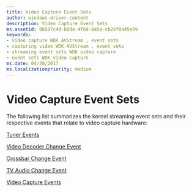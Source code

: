 ```yaml
---
title: Video Capture Event Sets
author: windows-driver-content
description: Video Capture Event Sets
ms.assetid: 0b597c4d-b8da-4f6d-8a5a-cb26f0445e99
keywords:
- video capture WDK AVStream , event sets
- capturing video WDK AVStream , event sets
- streaming event sets WDK video capture
- event sets WDK video capture
ms.date: 04/20/2017
ms.localizationpriority: medium
---
```


# Video Capture Event Sets


The following list summarizes the kernel streaming event sets and their respective events that relate to video capture hardware:

[Tuner Events](tuner-events.md)

[Video Decoder Change Event](video-decoder-change-event.md)

[Crossbar Change Event](crossbar-change-event.md)

[TV Audio Change Event](tv-audio-change-event.md)

[Video Capture Events](video-capture-events.md)

 

 




